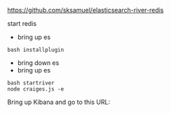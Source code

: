 https://github.com/sksamuel/elasticsearch-river-redis

start redis

* bring up es

```
bash installplugin
```

* bring down es
* bring up es

```
bash startriver
node craiges.js -e
```

Bring up Kibana and go to this URL:
